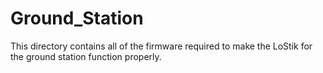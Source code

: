 # Ground_Station

This directory contains all of the firmware required to make the LoStik for the  ground station function properly.
